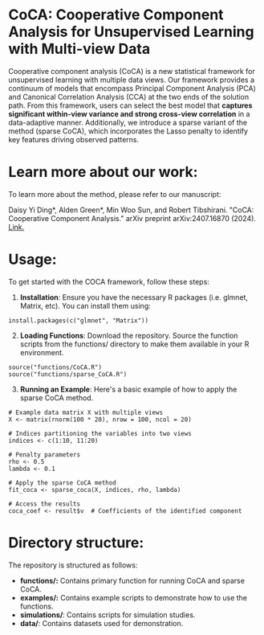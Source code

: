 # CoCA: Cooperative Component Analysis for Unsupervised Learning with Multi-view Data

Cooperative component analysis (CoCA) is a new statistical framework for unsupervised learning with multiple data views. Our framework provides a continuum of models that encompass Principal Component Analysis (PCA) and Canonical Correlation Analysis (CCA) at the two ends of the solution path. From this framework, users can select the best model that **captures significant within-view variance and strong cross-view correlation** in a data-adaptive manner. Additionally, we introduce a sparse variant of the method (sparse CoCA), which incorporates the Lasso penalty to identify key features driving observed patterns.

# Learn more about our work:
To learn more about the method, please refer to our manuscript:

Daisy Yi Ding*, Alden Green*, Min Woo Sun, and Robert Tibshirani. "CoCA: Cooperative Component Analysis." arXiv preprint arXiv:2407.16870 (2024). [Link.](https://arxiv.org/abs/2407.16870)

# Usage:
To get started with the COCA framework, follow these steps:

1. **Installation**: Ensure you have the necessary R packages (i.e. glmnet, Matrix, etc). You can install them using:
```
install.packages(c("glmnet", "Matrix"))
```
2. **Loading Functions**: Download the repository. Source the function scripts from the functions/ directory to make them available in your R environment.
```
source("functions/CoCA.R")
source("functions/sparse_CoCA.R")
```
3. **Running an Example**: Here's a basic example of how to apply the sparse CoCA method.
```
# Example data matrix X with multiple views
X <- matrix(rnorm(100 * 20), nrow = 100, ncol = 20)

# Indices partitioning the variables into two views
indices <- c(1:10, 11:20)

# Penalty parameters
rho <- 0.5
lambda <- 0.1

# Apply the sparse CoCA method
fit_coca <- sparse_coca(X, indices, rho, lambda)

# Access the results
coca_coef <- result$v  # Coefficients of the identified component
```

# Directory structure:
The repository is structured as follows:
- **functions/:** Contains primary function for running CoCA and sparse CoCA.
- **examples/:** Contains example scripts to demonstrate how to use the functions.
- **simulations/**: Contains scripts for simulation studies.
- **data/**: Contains datasets used for demonstration.





 
